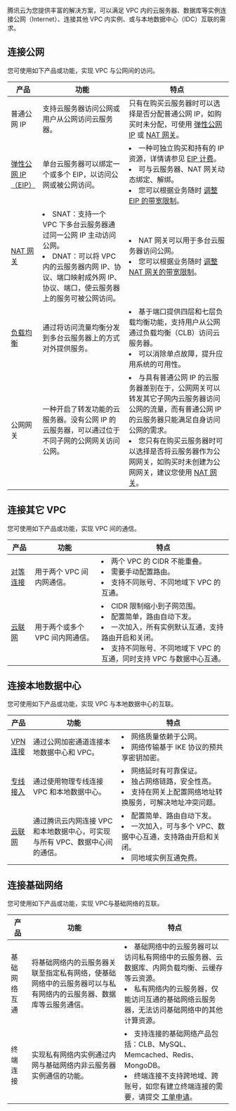 腾讯云为您提供丰富的解决方案，可以满足 VPC 内的云服务器、数据库等实例连接公网（Internet）、连接其他 VPC 内实例、或与本地数据中心（IDC）互联的需求。
## 连接公网
您可使用如下产品或功能，实现 VPC 与公网间的访问。

<table>
<thead>
<tr>
<th width="12%">产品</th>
<th width="40%">功能</th>
<th width="48%">特点</th>
</tr>
</thead>
<tbody><tr>
<td>普通公网 IP</td>
<td>支持云服务器访问公网或用户从公网访问云服务器。</td>
<td>只有在购买云服务器时可以选择是否分配普通公网 IP，如购买时未分配，可使用 <a href="https://intl.cloud.tencent.com/document/product/213/5733" target="_blank">弹性公网 IP</a> 或 <a href="https://intl.cloud.tencent.com/document/product/1015" target="_blank">NAT 网关</a>。</td>
</tr>
<tr>
<td><a href="intl.cloud.tencent.com/document/product/213/5733" target="_blank">弹性公网 IP<br>（EIP）</a></td>
<td>单台云服务器可以绑定一个或多个 EIP，以访问公网或被公网访问。</td>
<td><li>一种可独立购买和持有的 IP 资源，详情请参见 <a href="https://intl.cloud.tencent.com/document/product/213/17156" target="_blank">EIP 计费</a>。</li><li>可与云服务器、NAT 网关动态绑定、解绑。</li><li>您可以根据业务随时 <a href="https://intl.cloud.tencent.com/document/product/213/16586#.E8.B0.83.E6.95.B4.E5.B8.A6.E5.AE.BD" target="_blank">调整 EIP 的带宽限制</a>。</li></td>
</tr>
<tr>
<td><a href="https://intl.cloud.tencent.com/document/product/1015" target="_blank">NAT 网关</a></td>
<td><li>SNAT：支持一个 VPC 下多台云服务器通过同一公网 IP 主动访问公网。</li><li>DNAT：可以将 VPC 内的云服务器内网 IP、协议、端口映射成外网 IP、协议、端口，使云服务器上的服务可被公网访问。</li></td>
<td><li>NAT 网关可以用于多台云服务器访问公网。</li><li>您可以根据业务随时 <a href="https://intl.cloud.tencent.com/document/product/1015/30239" target="_blank">调整 NAT 网关的带宽限制</a>。</li></td>
</tr>
<tr>
<td><a href="https://intl.cloud.tencent.com/document/product/214" target="_blank">负载均衡</a></td>
<td>通过将访问流量均衡分发到多台云服务器上的方式对外提供服务。</td>
<td><li>基于端口提供四层和七层负载均衡功能，支持用户从公网通过负载均衡（CLB）访问云服务器。</li><li>可以消除单点故障，提升应用系统的可用性。</li></td>
</tr>
<tr>
<td>公网网关</td>
<td>一种开启了转发功能的云服务器。没有公网 IP 的云服务器，可以通过位于不同子网的公网网关访问公网。</td>
<td><li>与具有普通公网 IP 的云服务器差别在于，公网网关可以转发其它子网内云服务器访问公网的流量，而有普通公网 IP 的云服务器只能满足自身访问公网的需求。</li><li>您只有在购买云服务器时可以选择是否将云服务器作为公网网关，如购买时未创建为公网网关，建议您使用 <a href="https://intl.cloud.tencent.com/document/product/1015" target="_blank">NAT 网关</a>。</li></td>
</tr>
</tbody></table>

## 连接其它 VPC
您可使用如下产品或功能，实现 VPC 间的通信。

| 产品 | 功能 | 特点 |
|---------|---------|---------|
| [对等连接](https://intl.cloud.tencent.com/document/product/553) | 用于两个 VPC 间内网通信。 |<li>两个 VPC 的 CIDR 不能重叠。</li> <li>需要手动配置路由。</li><li>支持不同账号、不同地域下 VPC 的互通。</li>|
|[云联网](https://intl.cloud.tencent.com/document/product/1003)|用于两个或多个 VPC 间内网通信。|<li>CIDR 限制缩小到子网范围。</li><li>配置简单，路由自动下发。</li><li>一次加入，所有实例默认互通，支持路由开启和关闭。</li><li>支持不同账号、不同地域下 VPC 的互通，同时支持 VPC 与数据中心互通。</li>|

## 连接本地数据中心
您可使用如下产品或功能，实现 VPC 与本地数据中心的互联。

<table>
<thead>
<tr>
<th width="10%">产品</th>
<th width="40%">功能</th>
<th width="50%">特点</th>
</tr>
</thead>
<tbody><tr>
<td><a href="https://intl.cloud.tencent.com/document/product/1037/32680#vpn-.E7.BD.91.E5.85.B3" target="_blank">VPN 连接</a></td>
<td>通过公网加密通道连接本地数据中心和 VPC。</td>
<td><li>网络质量依赖于公网。</li><li>网络传输基于 IKE 协议的预共享密钥加密。</li></td>
</tr>
<tr>
<td><a href="https://intl.cloud.tencent.com/document/product/216" target="_blank">专线接入</a></td>
<td>通过使用物理专线连接 VPC 和本地数据中心。</td>
<td><li>网络延时有可靠保证。</li><li>独占网络链路，安全性高。</li><li>支持在网关上配置网络地址转换服务，可解决地址冲突问题。</li></td>
</tr>
<tr>
<td><a href="https://intl.cloud.tencent.com/document/product/1003" target="_blank">云联网</a></td>
<td>通过腾讯云内网连接 VPC 和本地数据中心，可实现与所有  VPC、数据中心间的通信。</td>
<td><li>配置简单、路由自动下发。</li><li>一次加入，可与多个 VPC、数据中心互通，支持路由开启和关闭。</li><li>同地域实例互通免费。</li></td>
</tr>
</tbody></table>

## 连接基础网络
您可使用如下产品或功能，实现 VPC与基础网络的互联。

| 产品 | 功能 | 特点 |
|---------|---------|---------|
| 基础网络互通| 将基础网络内的云服务器关联至指定私有网络，使基础网络中的云服务器可以与私有网络内的云服务器、数据库等云服务通信。 |<li>基础网络中的云服务器可以访问私有网络中的云服务器、云数据库、内网负载均衡、云缓存等云资源。</li> <li>私有网络内的云服务器，仅能访问互通的基础网络云服务器，无法访问基础网络中的其他计算资源。</li>|
|终端连接|实现私有网络内实例通过内网与基础网络内非云服务器实例通信的功能。|<li>支持连接的基础网络产品包括：CLB、MySQL、Memcached、Redis、MongoDB。</li><li>终端连接不支持跨地域、跨账号，如您有建立终端连接的需要，请提交 <a href="https://console.cloud.tencent.com/workorder/category" target="_blank">工单申请</a>。</li>|
